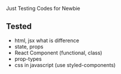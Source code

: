 Just Testing Codes for Newbie

## Tested
- html, jsx what is difference
- state, props
- React Component (functional, class)
- prop-types
- css in javascript (use styled-components)